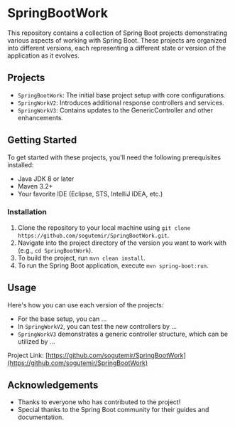 # SpringBootWork

This repository contains a collection of Spring Boot projects demonstrating various aspects of working with Spring Boot. These projects are organized into different versions, each representing a different state or version of the application as it evolves.

## Projects

- `SpringBootWork`: The initial base project setup with core configurations.
- `SpringWorkV2`: Introduces additional response controllers and services.
- `SpringWorkV3`: Contains updates to the GenericController and other enhancements.

## Getting Started

To get started with these projects, you'll need the following prerequisites installed:

- Java JDK 8 or later
- Maven 3.2+
- Your favorite IDE (Eclipse, STS, IntelliJ IDEA, etc.)

### Installation

1. Clone the repository to your local machine using `git clone https://github.com/sogutemir/SpringBootWork.git`.
2. Navigate into the project directory of the version you want to work with (e.g., `cd SpringBootWork`).
3. To build the project, run `mvn clean install`.
4. To run the Spring Boot application, execute `mvn spring-boot:run`.

## Usage

Here's how you can use each version of the projects:

- For the base setup, you can ...
- In `SpringWorkV2`, you can test the new controllers by ...
- `SpringWorkV3` demonstrates a generic controller structure, which can be utilized by ...

Project Link: [https://github.com/sogutemir/SpringBootWork](https://github.com/sogutemir/SpringBootWork)

## Acknowledgements

- Thanks to everyone who has contributed to the project!
- Special thanks to the Spring Boot community for their guides and documentation.
